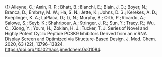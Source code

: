 (1) Alleyne, C.; Amin, R. P.; Bhatt, B.; Bianchi, E.; Blain, J. C.; Boyer, N.; Branca, D.; Embrey, M. W.; Ha, S. N.; Jette, K.; Johns, D. G.; Kerekes, A. D.; Koeplinger, K. A.; LaPlaca, D.; Li, N.; Murphy, B.; Orth, P.; Ricardo, A.; Salowe, S.; Seyb, K.; Shahripour, A.; Stringer, J. R.; Sun, Y.; Tracy, R.; Wu, C.; Xiong, Y.; Youm, H.; Zokian, H. J.; Tucker, T. J. Series of Novel and Highly Potent Cyclic Peptide PCSK9 Inhibitors Derived from an mRNA Display Screen and Optimized via Structure-Based Design. J. Med. Chem. 2020, 63 (22), 13796–13824. https://doi.org/10.1021/acs.jmedchem.0c01084.

